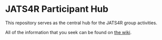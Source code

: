 JATS4R Participant Hub
======================

This repository serves as the central hub for the JATS4R group activities.

All of the information that you seek can be found on
[the wiki](https://github.com/JATS4R/JATS4R-Participant-Hub/wiki).



